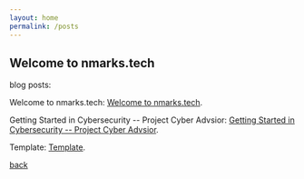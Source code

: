 ```yaml
---
layout: home
permalink: /posts
---
```


## Welcome to nmarks.tech

blog posts:

Welcome to nmarks.tech: [Welcome to nmarks.tech](./posts/0).

Getting Started in Cybersecurity -- Project Cyber Advsior: [Getting Started in Cybersecurity -- Project Cyber Advsior](./posts/1).

Template: [Template](./posts/2).

[back](./)
